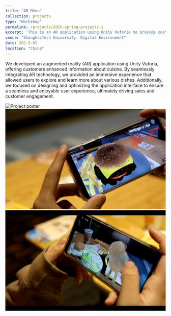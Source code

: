 ```yaml
---
title: "AR Menu"
collection: projects
type: "Workshop"
permalink: /projects/2015-spring-projects-1
excerpt: 'This is an AR application using Unity Vuforia to provide customers with detailed cuisine information. Through optimized interface design, we provide better user experience and increased sales potential.'
venue: "ShanghaiTech University, Digital Environment"
date: 202-9-01
location: "China"
---
```


We developed an augmented reality (AR) application using Unity Vuforia, offering customers enhanced information about cuisine. By seamlessly integrating AR technology, we provided an immersive experience that allowed users to explore and learn more about various dishes. Additionally, we focused on designing and optimizing the application interface to ensure a seamless and enjoyable user experience, ultimately driving sales and customer engagement.

![Project poster](../images/ar_manu_img/AR_poster.png)
![Project poster](../images/ar_manu_img/img1.jpg)
![Project poster](../images/ar_manu_img/img3.jpg)
